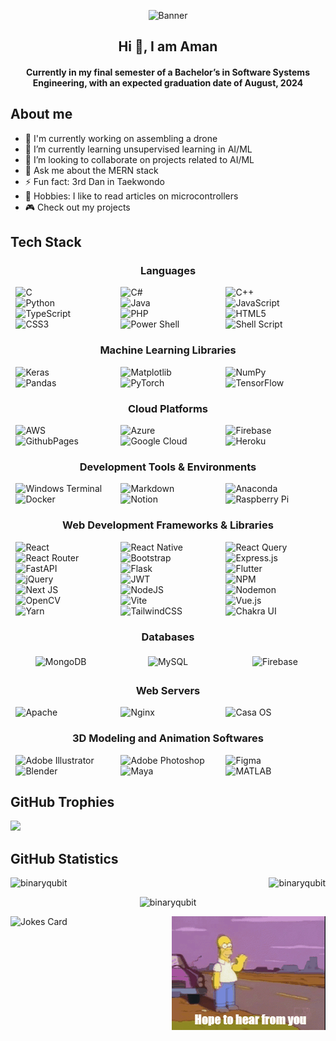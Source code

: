 <p align = "center">
  <img src = "https://github.com/BinaryQuBit/BinaryQuBit/raw/main/banner.gif" alt = "Banner" width="100%" height="200">
</p>

<h2 align = "center">Hi 👋, I am Aman</h2>

<h4 align = "center">Currently in my final semester of a Bachelor’s in Software Systems Engineering, with an expected graduation date of August, 2024</h4>

<h2>About me</h2>

- 🔭 I'm currently working on assembling a drone
- 🌱 I’m currently learning unsupervised learning in AI/ML
- 👯 I’m looking to collaborate on projects related to AI/ML
- 💬 Ask me about the MERN stack
- ⚡ Fun fact: 3rd Dan in Taekwondo
- 🏃 Hobbies: I like to read articles on microcontrollers
- 🎮 Check out my projects

<h2>Tech Stack</h2>
<h3 align = "center">Languages</h3>
<div style="display: flex; flex-wrap: wrap; justify-content: space-around; align-items: center;">
  <div style="flex-basis: 30%;">
    <img src="https://img.shields.io/badge/c-%2300599C.svg?style=for-the-badge&logo=c&logoColor=white" alt="C">
  </div>

  <div style="flex-basis: 30%;">
    <img src="https://img.shields.io/badge/c%23-%23239120.svg?style=for-the-badge&logo=csharp&logoColor=white" alt="C#">
  </div>

  <div style="flex-basis: 30%;">
    <img src="https://img.shields.io/badge/c++-%2300599C.svg?style=for-the-badge&logo=c%2B%2B&logoColor=white" alt="C++">
  </div>

  <div style="flex-basis: 30%;">
    <img src="https://img.shields.io/badge/python-3670A0?style=for-the-badge&logo=python&logoColor=ffdd54" alt="Python">
  </div>

  <div style="flex-basis: 30%;">
    <img src="https://img.shields.io/badge/java-%23ED8B00.svg?style=for-the-badge&logo=openjdk&logoColor=white" alt="Java">
  </div>

  <div style="flex-basis: 30%;">
    <img src="https://img.shields.io/badge/javascript-%23323330.svg?style=for-the-badge&logo=javascript&logoColor=%23F7DF1E" alt="JavaScript">
  </div>

  <div style="flex-basis: 30%;">
    <img src="https://img.shields.io/badge/typescript-%23007ACC.svg?style=for-the-badge&logo=typescript&logoColor=white" alt="TypeScript">
  </div>

  <div style="flex-basis: 30%;">
    <img src="https://img.shields.io/badge/php-%23777BB4.svg?style=for-the-badge&logo=php&logoColor=white" alt="PHP">
  </div>
  
  <div style="flex-basis: 30%;">
    <img src="https://img.shields.io/badge/html5-%23E34F26.svg?style=for-the-badge&logo=html5&logoColor=white" alt="HTML5">
  </div>

  <div style="flex-basis: 30%;">
    <img src="https://img.shields.io/badge/css3-%231572B6.svg?style=for-the-badge&logo=css3&logoColor=white" alt="CSS3">
  </div>

  <div style="flex-basis: 30%;">
    <img src="https://img.shields.io/badge/PowerShell-%235391FE.svg?style=for-the-badge&logo=powershell&logoColor=white" alt="Power Shell">
  </div>

  <div style="flex-basis: 30%;">
    <img src="https://img.shields.io/badge/shell_script-%23121011.svg?style=for-the-badge&logo=gnu-bash&logoColor=white" alt="Shell Script">
  </div>

</div>

<h3 align="center">Machine Learning Libraries</h3>
<div style="display: flex; flex-wrap: wrap; justify-content: space-around; align-items: center;">
  <div style="flex-basis: 30%;">
    <img src="https://img.shields.io/badge/Keras-%23D00000.svg?style=for-the-badge&logo=Keras&logoColor=white" alt="Keras">
  </div>

  <div style="flex-basis: 30%;">
    <img src="https://img.shields.io/badge/Matplotlib-%23ffffff.svg?style=for-the-badge&logo=Matplotlib&logoColor=black" alt="Matplotlib">
  </div>

  <div style="flex-basis: 30%;">
    <img src="https://img.shields.io/badge/numpy-%23013243.svg?style=for-the-badge&logo=numpy&logoColor=white" alt="NumPy">
  </div>

  <div style="flex-basis: 30%;">
    <img src="https://img.shields.io/badge/pandas-%23150458.svg?style=for-the-badge&logo=pandas&logoColor=white" alt="Pandas">
  </div>

  <div style="flex-basis: 30%;">
    <img src="https://img.shields.io/badge/PyTorch-%23EE4C2C.svg?style=for-the-badge&logo=PyTorch&logoColor=white" alt="PyTorch">
  </div>

  <div style="flex-basis: 30%;">
    <img src="https://img.shields.io/badge/TensorFlow-%23FF6F00.svg?style=for-the-badge&logo=TensorFlow&logoColor=white" alt="TensorFlow">
  </div>

</div>

<h3 align="center">Cloud Platforms</h3>
<div style="display: flex; flex-wrap: wrap; justify-content: space-around; align-items: center;">
  <div style="flex-basis: 30%;">
    <img src="https://img.shields.io/badge/AWS-%23FF9900.svg?style=for-the-badge&logo=amazon-aws&logoColor=white" alt="AWS">
  </div>

  <div style="flex-basis: 30%;">
    <img src="https://img.shields.io/badge/azure-%230072C6.svg?style=for-the-badge&logo=microsoftazure&logoColor=white" alt="Azure">
  </div>

  <div style="flex-basis: 30%;">
    <img src="https://img.shields.io/badge/firebase-%23039BE5.svg?style=for-the-badge&logo=firebase" alt="Firebase">
  </div>

  <div style="flex-basis: 30%;">
    <img src="https://img.shields.io/badge/github%20pages-121013?style=for-the-badge&logo=github&logoColor=white" alt="GithubPages">
  </div>

  <div style="flex-basis: 30%;">
    <img src="https://img.shields.io/badge/GoogleCloud-%234285F4.svg?style=for-the-badge&logo=google-cloud&logoColor=white" alt="Google Cloud">
  </div>

  <div style="flex-basis: 30%;">
    <img src="https://img.shields.io/badge/heroku-%23430098.svg?style=for-the-badge&logo=heroku&logoColor=white" alt="Heroku">
  </div>

</div>

<h3 align="center">Development Tools & Environments</h3>
<div style="display: flex; flex-wrap: wrap; justify-content: space-around; align-items: center;">
  <div style="flex-basis: 30%;">
    <img src="https://img.shields.io/badge/Windows%20Terminal-%234D4D4D.svg?style=for-the-badge&logo=windows-terminal&logoColor=white" alt="Windows Terminal">
  </div>

  <div style="flex-basis: 30%;">
    <img src="https://img.shields.io/badge/markdown-%23000000.svg?style=for-the-badge&logo=markdown&logoColor=white" alt="Markdown">
  </div>

  <div style="flex-basis: 30%;">
    <img src="https://img.shields.io/badge/Anaconda-%2344A833.svg?style=for-the-badge&logo=anaconda&logoColor=white" alt="Anaconda">
  </div>

  <div style="flex-basis: 30%;">
    <img src="https://img.shields.io/badge/docker-%230db7ed.svg?style=for-the-badge&logo=docker&logoColor=white" alt="Docker">
  </div>

  <div style="flex-basis: 30%;">
    <img src="https://img.shields.io/badge/Notion-%23000000.svg?style=for-the-badge&logo=notion&logoColor=white" alt="Notion">
  </div>

  <div style="flex-basis: 30%;">
    <img src="https://img.shields.io/badge/-RaspberryPi-C51A4A?style=for-the-badge&logo=Raspberry-Pi" alt="Raspberry Pi">
  </div>
  
</div>

<h3 align="center">Web Development Frameworks & Libraries</h3>
<div style="display: flex; flex-wrap: wrap; justify-content: space-around; align-items: center;">
  <div style="flex-basis: 30%;">
    <img src="https://img.shields.io/badge/react-%2320232a.svg?style=for-the-badge&logo=react&logoColor=%2361DAFB" alt="React">
  </div>

  <div style="flex-basis: 30%;">
    <img src="https://img.shields.io/badge/react_native-%2320232a.svg?style=for-the-badge&logo=react&logoColor=%2361DAFB" alt="React Native">
  </div>

  <div style="flex-basis: 30%;">
    <img src="https://img.shields.io/badge/-React%20Query-FF4154?style=for-the-badge&logo=react%20query&logoColor=white" alt="React Query">
  </div>

  <div style="flex-basis: 30%;">
    <img src="https://img.shields.io/badge/React_Router-CA4245?style=for-the-badge&logo=react-router&logoColor=white" alt="React Router">
  </div>

  <div style="flex-basis: 30%;">
    <img src="https://img.shields.io/badge/bootstrap-%238511FA.svg?style=for-the-badge&logo=bootstrap&logoColor=white" alt="Bootstrap">
  </div>

  <div style="flex-basis: 30%;">
    <img src="https://img.shields.io/badge/express.js-%23404d59.svg?style=for-the-badge&logo=express&logoColor=%2361DAFB" alt="Express.js">
  </div>

  <div style="flex-basis: 30%;">
    <img src="https://img.shields.io/badge/FastAPI-005571?style=for-the-badge&logo=fastapi" alt="FastAPI">
  </div>

  <div style="flex-basis: 30%;">
    <img src="https://img.shields.io/badge/flask-%23000.svg?style=for-the-badge&logo=flask&logoColor=white" alt="Flask">
  </div>

  <div style="flex-basis: 30%;">
    <img src="https://img.shields.io/badge/Flutter-%2302569B.svg?style=for-the-badge&logo=Flutter&logoColor=white" alt="Flutter">
  </div>

  <div style="flex-basis: 30%;">
    <img src="https://img.shields.io/badge/jquery-%230769AD.svg?style=for-the-badge&logo=jquery&logoColor=white" alt="jQuery">
  </div>

  <div style="flex-basis: 30%;">
    <img src="https://img.shields.io/badge/JWT-black?style=for-the-badge&logo=JSON%20web%20tokens" alt="JWT">
  </div>

  <div style="flex-basis: 30%;">
    <img src="https://img.shields.io/badge/NPM-%23CB3837.svg?style=for-the-badge&logo=npm&logoColor=white" alt="NPM">
  </div>

  <div style="flex-basis: 30%;">
    <img src="https://img.shields.io/badge/Next-black?style=for-the-badge&logo=next.js&logoColor=white" alt="Next JS">
  </div>

  <div style="flex-basis: 30%;">
    <img src="https://img.shields.io/badge/node.js-6DA55F?style=for-the-badge&logo=node.js&logoColor=white" alt="NodeJS">
  </div>

  <div style="flex-basis: 30%;">
    <img src="https://img.shields.io/badge/NODEMON-%23323330.svg?style=for-the-badge&logo=nodemon&logoColor=%BBDEAD" alt="Nodemon">
  </div>

  <div style="flex-basis: 30%;">
    <img src="https://img.shields.io/badge/opencv-%23white.svg?style=for-the-badge&logo=opencv&logoColor=white" alt="OpenCV">
  </div>

  <div style="flex-basis: 30%;">
    <img src="https://img.shields.io/badge/vite-%23646CFF.svg?style=for-the-badge&logo=vite&logoColor=white" alt="Vite">
  </div>

  <div style="flex-basis: 30%;">
    <img src="https://img.shields.io/badge/vue.js-%2335495e.svg?style=for-the-badge&logo=vuedotjs&logoColor=%234FC08D" alt="Vue.js">
  </div>

  <div style="flex-basis: 30%;">
    <img src="https://img.shields.io/badge/yarn-%232C8EBB.svg?style=for-the-badge&logo=yarn&logoColor=white" alt="Yarn">
  </div>

  <div style="flex-basis: 30%;">
    <img src="https://img.shields.io/badge/tailwindcss-%2338B2AC.svg?style=for-the-badge&logo=tailwind-css&logoColor=white" alt="TailwindCSS">
  </div>

  <div style="flex-basis: 30%;">
    <img src="https://img.shields.io/badge/Chakra%20UI-%23319795.svg?style=for-the-badge&logo=chakraui&logoColor=white" alt="Chakra UI">
  </div>

</div>

<h3 align="center">Databases</h3>
<div style="display: flex; flex-wrap: wrap; justify-content: space-between; align-items: center; text-align: center;">
  <div style="width: 30%; margin: 1%; box-sizing: border-box;">
    <img src="https://img.shields.io/badge/MongoDB-%234ea94b.svg?style=for-the-badge&logo=mongodb&logoColor=white" alt="MongoDB" style="max-width: 100%;">
  </div>

  <div style="width: 30%; margin: 1%; box-sizing: border-box;">
    <img src="https://img.shields.io/badge/mysql-%2300000f.svg?style=for-the-badge&logo=mysql&logoColor=white" alt="MySQL" style="max-width: 100%;">
  </div>

  <div style="width: 30%; margin: 1%; box-sizing: border-box;">
    <img src="https://img.shields.io/badge/Firebase-039BE5?style=for-the-badge&logo=Firebase&logoColor=white" alt="Firebase" style="max-width: 100%;">
  </div>
</div>


<h3 align="center">Web Servers</h3>
<div style="display: flex; flex-wrap: wrap; justify-content: space-around; align-items: center;">
  <div style="flex-basis: 30%;">
    <img src="https://img.shields.io/badge/apache-%23D42029.svg?style=for-the-badge&logo=apache&logoColor=white" alt="Apache">
  </div>

  <div style="flex-basis: 30%;">
    <img src="https://img.shields.io/badge/nginx-%23009639.svg?style=for-the-badge&logo=nginx&logoColor=white" alt="Nginx">
  </div>

  <div style="flex-basis: 30%;">
    <img src="https://img.shields.io/badge/Casa%20OS-%234285F4.svg?style=for-the-badge&logoColor=white" alt="Casa OS">
  </div>


</div>

<h3 align="center">3D Modeling and Animation Softwares</h3>
<div style="display: flex; flex-wrap: wrap; justify-content: space-around; align-items: center;">
  <div style="flex-basis: 30%;">
    <img src="https://img.shields.io/badge/adobe%20illustrator-%23FF9A00.svg?style=for-the-badge&logo=adobe%20illustrator&logoColor=white" alt="Adobe Illustrator">
  </div>

  <div style="flex-basis: 30%;">
    <img src="https://img.shields.io/badge/adobe%20photoshop-%2331A8FF.svg?style=for-the-badge&logo=adobe%20photoshop&logoColor=white" alt="Adobe Photoshop">
  </div>

  <div style="flex-basis: 30%;">
    <img src="https://img.shields.io/badge/figma-%23F24E1E.svg?style=for-the-badge&logo=figma&logoColor=white" alt="Figma">
  </div>

  <div style="flex-basis: 30%;">
    <img src="https://img.shields.io/badge/blender-%23F5792A.svg?style=for-the-badge&logo=blender&logoColor=white" alt="Blender">
  </div>

  <div style="flex-basis: 30%;">
    <img src="https://img.shields.io/badge/Maya-%23069F9C.svg?style=for-the-badge&logo=autodesk&logoColor=white" alt="Maya">
  </div>

  <div style="flex-basis: 30%;">
    <img src="https://img.shields.io/badge/MATLAB-%23E16737.svg?style=for-the-badge&logo=matlab&logoColor=white" alt="MATLAB">
  </div>

</div>

<h2>GitHub Trophies</h2>

![](https://github-profile-trophy.vercel.app/?username=BinaryQuBit&theme=onedark&no-frame=false&no-bg=false&margin-w=4)

<h2>GitHub Statistics</h2>
<p align="left">
  <img src="https://github-readme-stats.vercel.app/api?username=binaryqubit&show_icons=true&icon_color=8C52FF&bg_color=0d1117&hide_border=true&text_color=ffffff&title_color=EFE372" alt="binaryqubit" width="50%"/> &nbsp;
  <img src="https://github-readme-stats.vercel.app/api/top-langs?username=binaryqubit&show_icons=true&locale=en&layout=compact&bg_color=0d1117&hide_border=true&text_color=ffffff&title_color=EFE372" align="right" alt="binaryqubit" />
</p>

<p align="center">
<img src="http://github-readme-streak-stats.herokuapp.com?user=binaryqubit&hide_border=true&background=0d1117&currStreakLabel=EFE372&fire=EFE372&ring=EFE372&stroke=white&dates=white&currStreakNum=8C52FF&sideNums=8C52FF&sideLabels=8C52FF&text_color=ffffff" alt="binaryqubit">
</p>

<img src="https://readme-jokes.vercel.app/api?hideBorder&qColor=%238C52FF&aColor=%23EFE372&bgColor=none" alt="Jokes Card" align="left"/>

<p align = "right">
  <img src = "https://github.com/BinaryQuBit/BinaryQuBit/blob/main/homerBye.gif" alt = "Bye">
</p>
